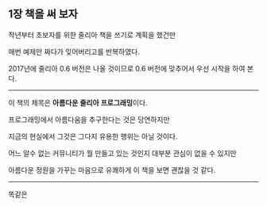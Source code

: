 ## 1장 책을 써 보자

작년부터 초보자를 위한 줄리아 책을 쓰기로 계획을 했건만

매번 예제만 짜다가 잊어버리고를 반복하였다.

2017년에 줄리아 0.6 버전은 나올 것이므로 0.6 버전에 맞추어서 우선 시작을 하여 본다.

---

이 책의 제목은 **아름다운 줄리아 프로그래밍**이다.

프로그래밍에서 아름다움을 추구한다는 것은 당연하지만

지금의 현실에서 그것은 그다지 유용한 행위는 아닐 것이다.

어느 알수 없는 커뮤니티가 뭘 만들고 있는 것인지 대부분 관심이 없을 수 있지만

아름다운 정원을 가꾸는 마음으로 유쾌하게 이 책을 보면 괜찮을 것 같다.

---

똑같은

